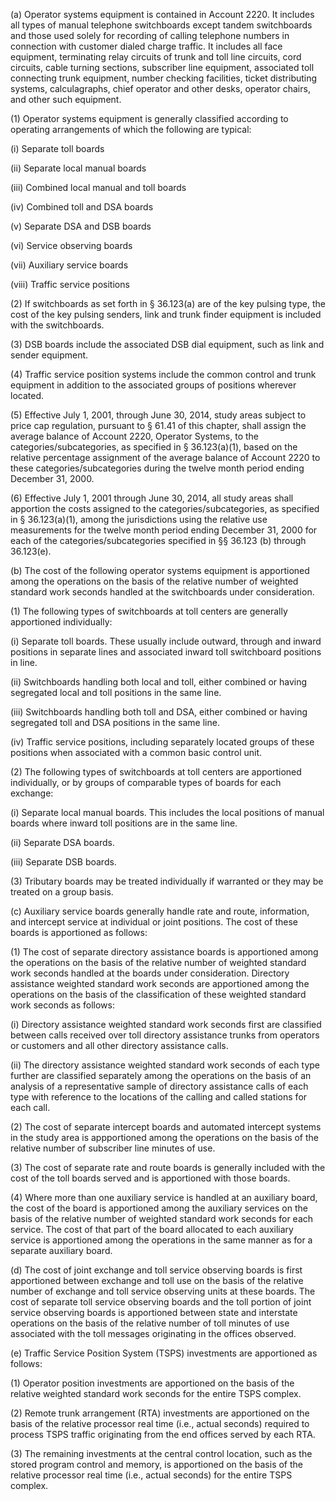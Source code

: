 (a) Operator systems equipment is contained in Account 2220. It includes all types of manual telephone switchboards except tandem switchboards and those used solely for recording of calling telephone numbers in connection with customer dialed charge traffic. It includes all face equipment, terminating relay circuits of trunk and toll line circuits, cord circuits, cable turning sections, subscriber line equipment, associated toll connecting trunk equipment, number checking facilities, ticket distributing systems, calculagraphs, chief operator and other desks, operator chairs, and other such equipment.

(1) Operator systems equipment is generally classified according to operating arrangements of which the following are typical:

(i) Separate toll boards

(ii) Separate local manual boards

(iii) Combined local manual and toll boards

(iv) Combined toll and DSA boards

(v) Separate DSA and DSB boards

(vi) Service observing boards

(vii) Auxiliary service boards

(viii) Traffic service positions

(2) If switchboards as set forth in § 36.123(a) are of the key pulsing type, the cost of the key pulsing senders, link and trunk finder equipment is included with the switchboards.

(3) DSB boards include the associated DSB dial equipment, such as link and sender equipment.

(4) Traffic service position systems include the common control and trunk equipment in addition to the associated groups of positions wherever located.

(5) Effective July 1, 2001, through June 30, 2014, study areas subject to price cap regulation, pursuant to § 61.41 of this chapter, shall assign the average balance of Account 2220, Operator Systems, to the categories/subcategories, as specified in § 36.123(a)(1), based on the relative percentage assignment of the average balance of Account 2220 to these categories/subcategories during the twelve month period ending December 31, 2000.

(6) Effective July 1, 2001 through June 30, 2014, all study areas shall apportion the costs assigned to the categories/subcategories, as specified in § 36.123(a)(1), among the jurisdictions using the relative use measurements for the twelve month period ending December 31, 2000 for each of the categories/subcategories specified in §§ 36.123 (b) through 36.123(e).

(b) The cost of the following operator systems equipment is apportioned among the operations on the basis of the relative number of weighted standard work seconds handled at the switchboards under consideration.

(1) The following types of switchboards at toll centers are generally apportioned individually:

(i) Separate toll boards. These usually include outward, through and inward positions in separate lines and associated inward toll switchboard positions in line.

(ii) Switchboards handling both local and toll, either combined or having segregated local and toll positions in the same line.

(iii) Switchboards handling both toll and DSA, either combined or having segregated toll and DSA positions in the same line.

(iv) Traffic service positions, including separately located groups of these positions when associated with a common basic control unit.

(2) The following types of switchboards at toll centers are apportioned individually, or by groups of comparable types of boards for each exchange:

(i) Separate local manual boards. This includes the local positions of manual boards where inward toll positions are in the same line.

(ii) Separate DSA boards.

(iii) Separate DSB boards.

(3) Tributary boards may be treated individually if warranted or they may be treated on a group basis.

(c) Auxiliary service boards generally handle rate and route, information, and intercept service at individual or joint positions. The cost of these boards is apportioned as follows:

(1) The cost of separate directory assistance boards is apportioned among the operations on the basis of the relative number of weighted standard work seconds handled at the boards under consideration. Directory assistance weighted standard work seconds are apportioned among the operations on the basis of the classification of these weighted standard work seconds as follows:

(i) Directory assistance weighted standard work seconds first are classified between calls received over toll directory assistance trunks from operators or customers and all other directory assistance calls.

(ii) The directory assistance weighted standard work seconds of each type further are classified separately among the operations on the basis of an analysis of a representative sample of directory assistance calls of each type with reference to the locations of the calling and called stations for each call.

(2) The cost of separate intercept boards and automated intercept systems in the study area is appportioned among the operations on the basis of the relative number of subscriber line minutes of use.

(3) The cost of separate rate and route boards is generally included with the cost of the toll boards served and is apportioned with those boards.

(4) Where more than one auxiliary service is handled at an auxiliary board, the cost of the board is apportioned among the auxiliary services on the basis of the relative number of weighted standard work seconds for each service. The cost of that part of the board allocated to each auxiliary service is apportioned among the operations in the same manner as for a separate auxiliary board.

(d) The cost of joint exchange and toll service observing boards is first apportioned between exchange and toll use on the basis of the relative number of exchange and toll service observing units at these boards. The cost of separate toll service observing boards and the toll portion of joint service observing boards is apportioned between state and interstate operations on the basis of the relative number of toll minutes of use associated with the toll messages originating in the offices observed.

(e) Traffic Service Position System (TSPS) investments are apportioned as follows:

(1) Operator position investments are apportioned on the basis of the relative weighted standard work seconds for the entire TSPS complex.

(2) Remote trunk arrangement (RTA) investments are apportioned on the basis of the relative processor real time (i.e., actual seconds) required to process TSPS traffic originating from the end offices served by each RTA.

(3) The remaining investments at the central control location, such as the stored program control and memory, is apportioned on the basis of the relative processor real time (i.e., actual seconds) for the entire TSPS complex.

